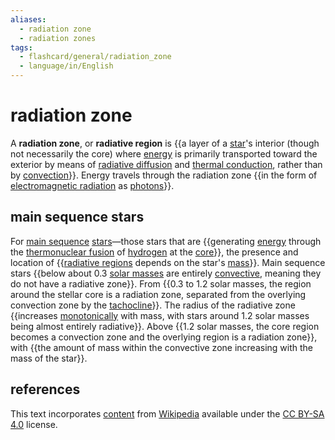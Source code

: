 ```yaml
---
aliases:
  - radiation zone
  - radiation zones
tags:
  - flashcard/general/radiation_zone
  - language/in/English
---
```


# radiation zone

A __radiation zone__, or __radiative region__ is {{a layer of a [star](star.md)'s interior (though not necessarily the core) where [energy](energy.md) is primarily transported toward the exterior by means of [radiative diffusion](radiation.md) and [thermal conduction](thermal%20conduction.md), rather than by [convection](convection%20(heat%20transfer).md)}}. Energy travels through the radiation zone {{in the form of [electromagnetic radiation](electromagnetic%20radiation.md) as [photons](photon.md)}}. <!--SR:!2024-12-16,126,290!2024-09-28,72,310-->

## main sequence stars

For [main sequence](main%20sequence.md) [stars](star.md)—those stars that are {{generating [energy](energy.md) through the [thermonuclear fusion](nuclear%20fusion.md) of [hydrogen](hydrogen.md) at the [core](solar%20core.md)}}, the presence and location of {{[radiative regions](radiation%20zone.md) depends on the star's [mass](mass.md)}}. Main sequence stars {{below about 0.3 [solar masses](solar%20mass.md) are entirely [convective](convection%20zone.md), meaning they do not have a radiative zone}}. From {{0.3 to 1.2 solar masses, the region around the stellar core is a radiation zone, separated from the overlying convection zone by the [tachocline](tachocline.md)}}. The radius of the radiative zone {{increases [monotonically](monotonic%20function.md) with mass, with stars around 1.2 solar masses being almost entirely radiative}}. Above {{1.2 solar masses, the core region becomes a convection zone and the overlying region is a radiation zone}}, with {{the amount of mass within the convective zone increasing with the mass of the star}}. <!--SR:!2024-10-07,58,319!2024-10-21,70,319!2024-09-26,45,299!2024-09-13,35,279!2024-09-24,47,299!2024-09-25,46,299!2024-10-26,73,319-->

## references

This text incorporates [content](https://en.wikipedia.org/wiki/radiation_zone) from [Wikipedia](Wikipedia.md) available under the [CC BY-SA 4.0](https://creativecommons.org/licenses/by-sa/4.0/) license.
